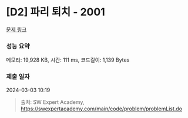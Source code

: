 # [D2] 파리 퇴치 - 2001 

[문제 링크](https://swexpertacademy.com/main/code/problem/problemDetail.do?contestProbId=AV5PzOCKAigDFAUq) 

### 성능 요약

메모리: 19,928 KB, 시간: 111 ms, 코드길이: 1,139 Bytes

### 제출 일자

2024-03-03 10:19



> 출처: SW Expert Academy, https://swexpertacademy.com/main/code/problem/problemList.do